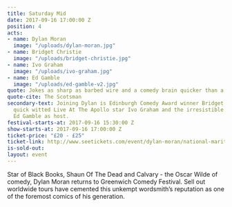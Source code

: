 ```yaml
---
title: Saturday Mid
date: 2017-09-16 17:00:00 Z
position: 4
acts:
- name: Dylan Moran
  image: "/uploads/dylan-moran.jpg"
- name: Bridget Christie
  image: "/uploads/bridget-christie.jpg"
- name: Ivo Graham
  image: "/uploads/ivo-graham.jpg"
- name: Ed Gamble
  image: "/uploads/ed-gamble-v2.jpg"
quote: Jokes as sharp as barbed wire and a comedy brain quicker than a steel trap
quote-cite: The Scotsman
secondary-text: Joining Dylan is Edinburgh Comedy Award winner Bridget Christie plus
  quick witted Live At The Apollo star Ivo Graham and the irresistible Mock The Week-er
  Ed Gamble as host.
festival-starts-at: 2017-09-16 15:30:00 Z
show-starts-at: 2017-09-16 17:00:00 Z
ticket-price: "£20 - £25"
ticket-link: http://www.seetickets.com/event/dylan-moran/national-maritime-museum/1121011/
is-sold-out: 
layout: event
---
```


Star of Black Books, Shaun Of The Dead and Calvary - the Oscar Wilde of comedy, Dylan Moran returns to Greenwich Comedy Festival. Sell out worldwide tours have cemented this unkempt wordsmith’s reputation as one of the foremost comics of his generation.